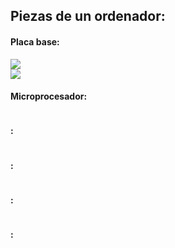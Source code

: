 ## Piezas de un ordenador:  
#### Placa base:  
[![](http://i.imgur.com/O3XvXiK.jpg)](http://www.newegg.com/Product/Product.aspx?Item=N82E16813157540)  
[![](http://static.bhphoto.com/images/multiple_images/images500x500/1411416996000_IMG_426841.jpg)](http://bhpho.to/1tQSxUA)  

#### Microprocesador:  
[![]()]()  
[![]()]()  

#### :  
[![]()]()  
[![]()]()  

#### :  
[![]()]()  
[![]()]()  

#### :  
[![]()]()  
[![]()]()  

#### :  
[![]()]()  
[![]()]()  
[![]()]()  
[![]()]()  
[![]()]()  
[![]()]()  
[![]()]()  
[![]()]()  
[![]()]()  
[![]()]()  
[![]()]()  
[![]()]()  
